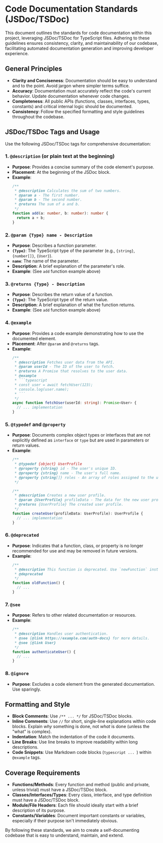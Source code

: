 # Code Documentation Standards (JSDoc/TSDoc)

This document outlines the standards for code documentation within this project, leveraging JSDoc/TSDoc for TypeScript files. Adhering to these guidelines ensures consistency, clarity, and maintainability of our codebase, facilitating automated documentation generation and improving developer experience.

## General Principles

*   **Clarity and Conciseness**: Documentation should be easy to understand and to the point. Avoid jargon where simpler terms suffice.
*   **Accuracy**: Documentation must accurately reflect the code's current behavior. Update documentation whenever code changes.
*   **Completeness**: All public APIs (functions, classes, interfaces, types, constants) and critical internal logic should be documented.
*   **Consistency**: Follow the specified formatting and style guidelines throughout the codebase.

## JSDoc/TSDoc Tags and Usage

Use the following JSDoc/TSDoc tags for comprehensive documentation:

### 1. `@description` (or plain text at the beginning)
*   **Purpose**: Provides a concise summary of the code element's purpose.
*   **Placement**: At the beginning of the JSDoc block.
*   **Example**:
    ```typescript
    /**
     * @description Calculates the sum of two numbers.
     * @param a - The first number.
     * @param b - The second number.
     * @returns The sum of a and b.
     */
    function add(a: number, b: number): number {
      return a + b;
    }
    ```

### 2. `@param {Type} name - Description`
*   **Purpose**: Describes a function parameter.
*   **`{Type}`**: The TypeScript type of the parameter (e.g., `{string}`, `{number[]}`, `{User}`).
*   **`name`**: The name of the parameter.
*   **Description**: A brief explanation of the parameter's role.
*   **Example**: (See `add` function example above)

### 3. `@returns {Type} - Description`
*   **Purpose**: Describes the return value of a function.
*   **`{Type}`**: The TypeScript type of the return value.
*   **Description**: A brief explanation of what the function returns.
*   **Example**: (See `add` function example above)

### 4. `@example`
*   **Purpose**: Provides a code example demonstrating how to use the documented element.
*   **Placement**: After `@param` and `@returns` tags.
*   **Example**:
    ```typescript
    /**
     * @description Fetches user data from the API.
     * @param userId - The ID of the user to fetch.
     * @returns A Promise that resolves to the user data.
     * @example
     * ```typescript
     * const user = await fetchUser(123);
     * console.log(user.name);
     * ```
     */
    async function fetchUser(userId: string): Promise<User> {
      // ... implementation
    }
    ```

### 5. `@typedef` and `@property`
*   **Purpose**: Documents complex object types or interfaces that are not explicitly defined as `interface` or `type` but are used in parameters or return values.
*   **Example**:
    ```typescript
    /**
     * @typedef {object} UserProfile
     * @property {string} id - The user's unique ID.
     * @property {string} name - The user's full name.
     * @property {string[]} roles - An array of roles assigned to the user.
     */

    /**
     * @description Creates a new user profile.
     * @param {UserProfile} profileData - The data for the new user profile.
     * @returns {UserProfile} The created user profile.
     */
    function createUser(profileData: UserProfile): UserProfile {
      // ... implementation
    }
    ```

### 6. `@deprecated`
*   **Purpose**: Indicates that a function, class, or property is no longer recommended for use and may be removed in future versions.
*   **Example**:
    ```typescript
    /**
     * @description This function is deprecated. Use `newFunction` instead.
     * @deprecated
     */
    function oldFunction() {
      // ...
    }
    ```

### 7. `@see`
*   **Purpose**: Refers to other related documentation or resources.
*   **Example**:
    ```typescript
    /**
     * @description Handles user authentication.
     * @see {@link https://example.com/auth-docs} for more details.
     * @see {@link User}
     */
    function authenticateUser() {
      // ...
    }
    ```

### 8. `@ignore`
*   **Purpose**: Excludes a code element from the generated documentation. Use sparingly.

## Formatting and Style

*   **Block Comments**: Use `/** ... */` for JSDoc/TSDoc blocks.
*   **Inline Comments**: Use `//` for short, single-line explanations within code blocks. Explain *why* something is done, not *what* is done (unless the "what" is complex).
*   **Indentation**: Match the indentation of the code it documents.
*   **Line Breaks**: Use line breaks to improve readability within long descriptions.
*   **Code Snippets**: Use Markdown code blocks (```typescript ... ```) within `@example` tags.

## Coverage Requirements

*   **Functions/Methods**: Every function and method (public and private, unless trivial) must have a JSDoc/TSDoc block.
*   **Classes/Interfaces/Types**: Every class, interface, and type definition must have a JSDoc/TSDoc block.
*   **Module/File Headers**: Each file should ideally start with a brief description of its purpose.
*   **Constants/Variables**: Document important constants or variables, especially if their purpose isn't immediately obvious.

By following these standards, we aim to create a self-documenting codebase that is easy to understand, maintain, and extend.
